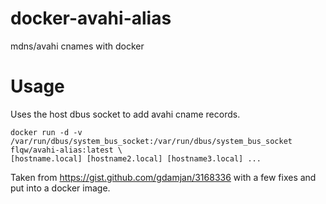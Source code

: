 # docker-avahi-alias
mdns/avahi cnames with docker

# Usage
Uses the host dbus socket to add avahi cname records.
```
docker run -d -v /var/run/dbus/system_bus_socket:/var/run/dbus/system_bus_socket flqw/avahi-alias:latest \
[hostname.local] [hostname2.local] [hostname3.local] ...
```

Taken from https://gist.github.com/gdamjan/3168336 with a few fixes and put into a docker image.
